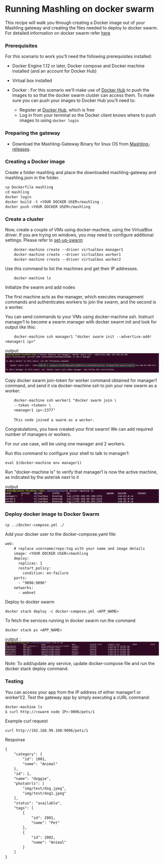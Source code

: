 # Running Mashling on docker swarm
This recipe will walk you through creating a Docker image out of your Mashling gateway and creating the files needed to deploy to docker swarm. For detailed information on docker swarm refer [here](https://docs.docker.com/get-started/part4/)

### Prerequisites
For this scenario to work you'll need the following prerequisites installed:
* Docker Engine 1.12 or later, Docker compose and Docker machine installed (and an account for Docker Hub)
* Virtual box installed

* Docker :
    For this scenario we'll make use of [Docker Hub](https://hub.docker.com) to push the images to so that the docker swarm cluster can access them. To make sure you can push your images to Docker Hub you'll need to:
    * Register at [Docker Hub](https://hub.docker.com/), which is free
    * Log in from your terminal so the Docker client knows where to push images to using `docker login`


### Preparing the gateway
* Download the Mashling-Gateway Binary for linux OS from [Mashling-releases](https://github.com/TIBCOSoftware/mashling/releases). 

### Creating a Docker image
Create a folder mashling and place the downloaded mashling-gateway and mashling.json in the folder.


```
cp Dockerfile mashling
cd mashling
docker login
docker build -t <YOUR DOCKER USER>/mashling .
docker push <YOUR DOCKER USER>/mashling
```

### Create a cluster

Now, create a couple of VMs using docker-machine, using the VirtualBox driver. If you are trying on windows, you may need to configure additional settings. Please refer to [set-up-swarm](https://docs.docker.com/get-started/part4/#set-up-your-swarm)
   
        docker-machine create --driver virtualbox manager1
        docker-machine create --driver virtualbox worker1
        docker-machine create --driver virtualbox worker2    

Use this command to list the machines and get their IP addresses.
            
        docker-machine ls

Initialize the swarm and add nodes

The first machine acts as the manager, which executes management commands and authenticates workers to join the swarm, and the second is a worker.

You can send commands to your VMs using docker-machine ssh. Instruct manager1 to become a swarm manager with docker swarm init and look for output like this:

        docker-machine ssh manager1 "docker swarm init --advertise-addr <manager1 ip>"

output: ![docker_swarm_token](docker_swarm_token.png)

Copy docker swarm join-token for worker command obtained for manager1 command, and send it via docker-machine ssh to join your new swarm as a worker:

        docker-machine ssh worker1 "docker swarm join \
        --token <token> \
        <manager1 ip>:2377"

        This node joined a swarm as a worker.
        
Congratulations, you have created your first swarm! We can add required number of managers or workers. 

For our use case, will be using one manager and 2 workers.


Run this command to configure your shell to talk to manager1:
```
eval $(docker-machine env manager1)
```

Run "docker-machine ls" to verify that manager1 is now the active machine, as indicated by the asterisk next to it

output ![machine](docker_machine_ls.png)

### Deploy docker image to Docker Swarm
```
cp ../docker-compose.yml ./
```
Add your docker user to the docker-compose.yaml file:
```
web:
    # replace username/repo:tag with your name and image details
    image: <YOUR DOCKER USER>/mashling
    deploy:
      replicas: 1
      restart_policy:
        condition: on-failure
    ports:
      - "9096:9096"
    networks:
      - webnet
```

Deploy to docker swarm

```
docker stack deploy -c docker-compose.yml <APP_NAME>
```
To fetch the services running in docker swarm run the command
```
docker stack ps <APP_NAME>
```
output :![stack_ps](docker_stack_ps.png)

Note: To add/update any service, update docker-compose file and run the docker stack deploy command.

### Testing
You can access your app from the IP address of either manager1 or worker1/2. Test the gateway app by simply executing a cURL command:
```
docker-machine ls
$ curl http://<swarm node IP>:9096/pets/1
```
Example curl request

```
curl http://192.168.99.100:9096/pets/1
```
Response
```
{
    "category": {
        "id": 1001,
        "name": "Animal"
    },
    "id": 1,
    "name": "doggie",
    "photoUrls": [
        "img/test/dog.jpeg",
        "img/test/dog1.jpeg"
    ],
    "status": "available",
    "tags": [
        {
            "id": 2001,
            "name": "Pet"
        },
        {
            "id": 2002,
            "name": "Animal"
        }
    ]
}

```